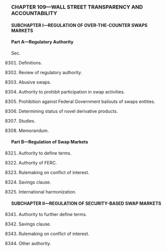 ### **CHAPTER 109—WALL STREET TRANSPARENCY AND ACCOUNTABILITY** ###

#### SUBCHAPTER I—REGULATION OF OVER-THE-COUNTER SWAPS MARKETS ####

#### Part A—Regulatory Authority ####

Sec.

8301. Definitions.

8302. Review of regulatory authority.

8303. Abusive swaps.

8304. Authority to prohibit participation in swap activities.

8305. Prohibition against Federal Government bailouts of swaps entities.

8306. Determining status of novel derivative products.

8307. Studies.

8308. Memorandum.

#### Part B—Regulation of Swap Markets ####

8321. Authority to define terms.

8322. Authority of FERC.

8323. Rulemaking on conflict of interest.

8324. Savings clause.

8325. International harmonization.

#### SUBCHAPTER II—REGULATION OF SECURITY-BASED SWAP MARKETS ####

8341. Authority to further define terms.

8342. Savings clause.

8343. Rulemaking on conflict of interest.

8344. Other authority.